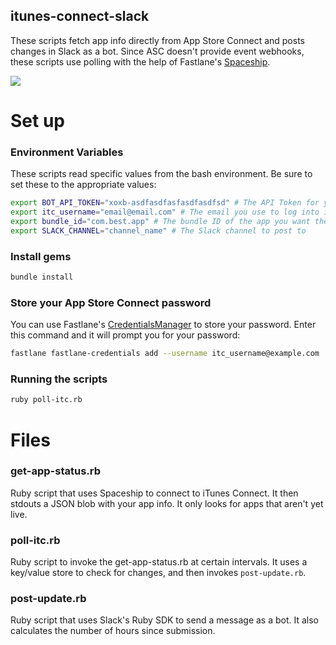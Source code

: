 itunes-connect-slack
--------------------

These scripts fetch app info directly from App Store Connect and posts changes in Slack as a bot. Since ASC doesn't provide event webhooks, these scripts use polling with the help of Fastlane's [Spaceship](https://github.com/fastlane/fastlane/tree/master/spaceship).

![](https://raw.githubusercontent.com/erikvillegas/itunes-connect-slack/master/example.png)

# Set up

### Environment Variables

These scripts read specific values from the bash environment. Be sure to set these to the appropriate values:
```bash
export BOT_API_TOKEN="xoxb-asdfasdfasfasdfasdfsd" # The API Token for your bot, provided by Slack
export itc_username="email@email.com" # The email you use to log into iTunes Connect
export bundle_id="com.best.app" # The bundle ID of the app you want these scripts to check
export SLACK_CHANNEL="channel_name" # The Slack channel to post to
```

### Install gems
```bash
bundle install
```

### Store your App Store Connect password
You can use Fastlane's [CredentialsManager](https://github.com/fastlane/fastlane/tree/master/credentials_manager) to store your password. Enter this command and it will prompt you for your password:
```bash
fastlane fastlane-credentials add --username itc_username@example.com
```

### Running the scripts
```bash
ruby poll-itc.rb
```

# Files

### get-app-status.rb
Ruby script that uses Spaceship to connect to iTunes Connect. It then stdouts a JSON blob with your app info. It only looks for apps that aren't yet live.

### poll-itc.rb
Ruby script to invoke the get-app-status.rb at certain intervals. It uses a key/value store to check for changes, and then invokes `post-update.rb`.

### post-update.rb
Ruby script that uses Slack's Ruby SDK to send a message as a bot. It also calculates the number of hours since submission.
